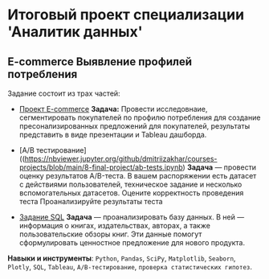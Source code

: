 # Итоговый проект специализации 'Аналитик данных'

## E-commerce Выявление профилей потребления

Задание состоит из трах частей:
- [Проект E-commerce](https://nbviewer.jupyter.org/github/dmitriizakhar/courses-projects/blob/main/8-final-project/e-commerce.ipynb)
**Задача:** Провести исследовнаие, сегментировать покупателей по профилю потребления для создание пресонализированных предложений для покупателей, результаты представить в виде презентации и Tableau дашборда.

- [A/B тестирование]((https://nbviewer.jupyter.org/github/dmitriizakhar/courses-projects/blob/main/8-final-project/ab-tests.ipynb)
**Задача** — провести оценку результатов A/B-теста. В вашем распоряжении есть датасет с действиями пользователей, техническое задание и несколько вспомогательных датасетов. Оцените корректность проведения теста Проанализируйте результаты теста

- [Задание SQL](https://nbviewer.jupyter.org/github/dmitriizakhar/courses-projects/blob/main/8-final-project/sql.ipynb)
**Задача** — проанализировать базу данных. В ней — информация о книгах, издательствах, авторах, а также пользовательские обзоры книг. Эти данные помогут сформулировать ценностное предложение для нового продукта.


**Навыки и инструменты**: `Python`, `Pandas`, `SciPy`, `Matplotlib`, `Seaborn`, `Plotly`, `SQL`, `Tableau`, `A/B-тестирование`, `проверка статистических гипотез`.

